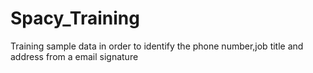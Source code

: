 # Spacy_Training
Training sample data in order to identify the phone number,job title and address from a email signature
